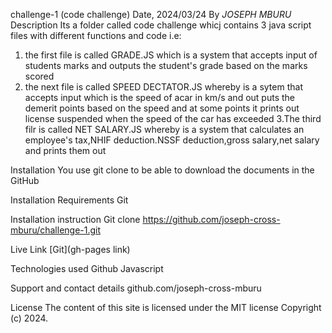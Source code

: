 challenge-1
(code challenge)
Date, 2024/03/24
By *JOSEPH MBURU*
Description
Its a folder called code challenge whicj contains 3 java script files with different functions and code i.e:
1. the first file is called GRADE.JS which is a system that accepts input of students marks and outputs the student's grade based on the marks scored
2. the next file is called SPEED DECTATOR.JS whereby is a sytem that accepts input which is the speed of acar in km/s and out puts the demerit points
   based on the speed and at some points it prints out license suspended when the speed of the car has exceeded
3.The third filr is called NET SALARY.JS   whereby is a system that calculates an employee's tax,NHIF deduction.NSSF deduction,gross salary,net salary
  and prints them out
   

Installation
You use git clone to be able to download the documents in the GitHub

Installation Requirements
Git

Installation instruction
Git clone https://github.com/joseph-cross-mburu/challenge-1.git

Live Link
[Git](gh-pages link)

Technologies used
 Github Javascript

Support and contact details
github.com/joseph-cross-mburu

License
The content of this site is licensed under the MIT license Copyright (c) 2024.
